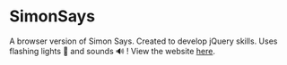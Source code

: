 # SimonSays
A browser version of Simon Says. Created to develop jQuery skills. Uses flashing lights :rotating_light: and sounds :loud_sound: !
View the website [here](https://nicolemgl.github.io/SimonSays/).
